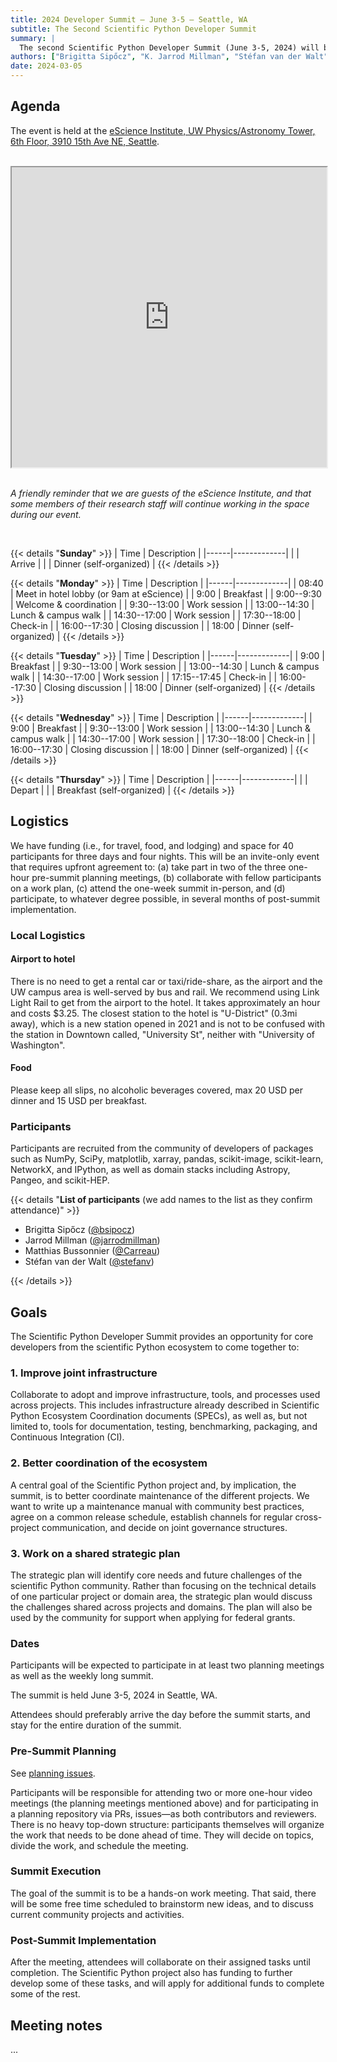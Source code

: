 ```yaml
---
title: 2024 Developer Summit – June 3-5 – Seattle, WA
subtitle: The Second Scientific Python Developer Summit
summary: |
  The second Scientific Python Developer Summit (June 3-5, 2024) will be hosted by the eScience Institute at the University of Washington. The week-long summit will bring together forty participants, who will develop shared infrastructure for libraries in the Scientific Python ecosystem.
authors: ["Brigitta Sipőcz", "K. Jarrod Millman", "Stéfan van der Walt"]
date: 2024-03-05
---
```


## Agenda

The event is held at the [eScience Institute, UW Physics/Astronomy Tower, 6th Floor, 3910 15th Ave NE, Seattle](https://goo.gl/maps/EfkoHtvZad3fYMx77).

<br/>
<iframe
  src="https://www.google.com/maps/d/embed?mid=1eWqjU_k7dkYF8Z58sNQ9zJaYbR8HXPM&ehbc=2E312F"
  width="100%" height="480"
>
</iframe>
&nbsp;<br/>

_A friendly reminder that we are guests of the eScience Institute, and
that some members of their research staff will continue working in the space
during our event._

&nbsp;<br/>

{{< details "**Sunday**" >}}
| Time | Description |
|------|-------------|
| | Arrive |
| | Dinner (self-organized) |
{{< /details >}}

{{< details "**Monday**" >}}
| Time | Description |
|------|-------------|
| 08:40 | Meet in hotel lobby (or 9am at eScience) |
| 9:00 | Breakfast |
| 9:00--9:30 | Welcome & coordination |
| 9:30--13:00 | Work session |
| 13:00--14:30 | Lunch & campus walk |
| 14:30--17:00 | Work session |
| 17:30--18:00 | Check-in |
| 16:00--17:30 | Closing discussion |
| 18:00 | Dinner (self-organized) |
{{< /details >}}

{{< details "**Tuesday**" >}}
| Time | Description |
|------|-------------|
| 9:00 | Breakfast |
| 9:30--13:00 | Work session |
| 13:00--14:30 | Lunch & campus walk |
| 14:30--17:00 | Work session |
| 17:15--17:45 | Check-in |
| 16:00--17:30 | Closing discussion |
| 18:00 | Dinner (self-organized) |
{{< /details >}}

{{< details "**Wednesday**" >}}
| Time | Description |
|------|-------------|
| 9:00 | Breakfast |
| 9:30--13:00 | Work session |
| 13:00--14:30 | Lunch & campus walk |
| 14:30--17:00 | Work session |
| 17:30--18:00 | Check-in |
| 16:00--17:30 | Closing discussion |
| 18:00 | Dinner (self-organized) |
{{< /details >}}

{{< details "**Thursday**" >}}
| Time | Description |
|------|-------------|
| | Depart |
| | Breakfast (self-organized) |
{{< /details >}}

## Logistics

We have funding (i.e., for travel, food, and lodging) and space for 40 participants for three days and four nights.
This will be an invite-only event that requires upfront agreement to:
(a) take part in two of the three one-hour pre-summit planning meetings,
(b) collaborate with fellow participants on a work plan,
(c) attend the one-week summit in-person, and
(d) participate, to whatever degree possible, in several months of post-summit implementation.

### Local Logistics

#### Airport to hotel

There is no need to get a rental car or taxi/ride-share, as the airport and the UW campus area is well-served by bus and rail.
We recommend using Link Light Rail to get from the airport to the hotel. It takes approximately an hour and costs $3.25.
The closest station to the hotel is "U-District" (0.3mi away), which is a new station opened in 2021 and is not to be confused with the station in Downtown called, "University St", neither with "University of Washington".

#### Food

Please keep all slips, no alcoholic beverages covered, max 20 USD per dinner and 15 USD per breakfast.

### Participants

Participants are recruited from the community of developers of packages
such as NumPy, SciPy, matplotlib, xarray, pandas, scikit-image, scikit-learn,
NetworkX, and IPython, as well as domain stacks including Astropy, Pangeo, and
scikit-HEP.

{{< details "**List of participants** (we add names to the list as they confirm attendance)" >}}

- Brigitta Sipőcz ([@bsipocz](https://github.com/bsipocz))
- Jarrod Millman ([@jarrodmillman](https://github.com/jarrodmillman))
- Matthias Bussonnier ([@Carreau](https://github.com/Carreau))
- Stéfan van der Walt ([@stefanv](https://github.com/stefanv))

{{< /details >}}

## Goals

The Scientific Python Developer Summit provides an opportunity for core developers
from the scientific Python ecosystem to come together to:

### 1. Improve joint infrastructure

Collaborate to adopt and improve infrastructure, tools, and processes
used across projects. This includes infrastructure already described
in Scientific Python Ecosystem Coordination documents (SPECs), as well
as, but not limited to, tools for documentation, testing, benchmarking,
packaging, and Continuous Integration (CI).

### 2. Better coordination of the ecosystem

A central goal of the Scientific Python project and, by implication, the summit, is to better coordinate maintenance of the different projects.
We want to write up a maintenance manual with community best practices, agree on a common release schedule, establish channels for regular cross-project communication, and decide on joint governance structures.

### 3. Work on a shared strategic plan

The strategic plan will identify core needs and future challenges of the scientific Python community.
Rather than focusing on the technical details of one particular project or domain area, the strategic plan would discuss the challenges shared across projects and domains.
The plan will also be used by the community for support when applying for federal grants.

### Dates

Participants will be expected to participate in at least two planning meetings
as well as the weekly long summit.

The summit is held June 3-5, 2024 in Seattle, WA.

Attendees should preferably arrive the day before the summit starts, and stay for the entire duration of the summit.

### Pre-Summit Planning

See [planning issues](https://github.com/scientific-python/summit-2024/issues).

Participants will be responsible for attending two or more one-hour video meetings (the planning meetings mentioned above) and for
participating in a planning repository via PRs, issues—as both contributors and reviewers.
There is no heavy top-down structure: participants themselves will organize the work that needs to be done ahead of time.
They will decide on topics, divide the work, and schedule the meeting.

### Summit Execution

The goal of the summit is to be a hands-on work meeting.
That said, there will be some free time scheduled to brainstorm new ideas, and to discuss current community projects and activities.

### Post-Summit Implementation

After the meeting, attendees will collaborate on their assigned tasks until completion.
The Scientific Python project also has funding to further develop some of these tasks, and will apply for additional funds to complete some of the rest.

## Meeting notes

...
